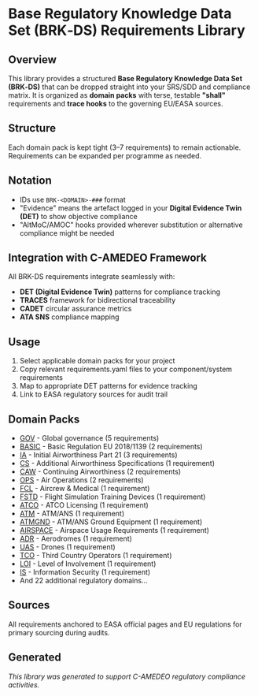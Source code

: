 # Base Regulatory Knowledge Data Set (BRK‑DS) Requirements Library

## Overview
This library provides a structured **Base Regulatory Knowledge Data Set (BRK‑DS)** that can be dropped straight into your SRS/SDD and compliance matrix. It is organized as **domain packs** with terse, testable **"shall"** requirements and **trace hooks** to the governing EU/EASA sources.

## Structure
Each domain pack is kept tight (3–7 requirements) to remain actionable. Requirements can be expanded per programme as needed.

## Notation
- IDs use `BRK-<DOMAIN>-###` format
- "Evidence" means the artefact logged in your **Digital Evidence Twin (DET)** to show objective compliance
- "AltMoC/AMOC" hooks provided wherever substitution or alternative compliance might be needed

## Integration with C-AMEDEO Framework
All BRK-DS requirements integrate seamlessly with:
- **DET (Digital Evidence Twin)** patterns for compliance tracking
- **TRACES** framework for bidirectional traceability  
- **CADET** circular assurance metrics
- **ATA SNS** compliance mapping

## Usage
1. Select applicable domain packs for your project
2. Copy relevant requirements.yaml files to your component/system requirements
3. Map to appropriate DET patterns for evidence tracking
4. Link to EASA regulatory sources for audit trail

## Domain Packs
- [GOV](GOV/requirements.yaml) - Global governance (5 requirements)
- [BASIC](BASIC/requirements.yaml) - Basic Regulation EU 2018/1139 (2 requirements)  
- [IA](IA/requirements.yaml) - Initial Airworthiness Part 21 (3 requirements)
- [CS](CS/requirements.yaml) - Additional Airworthiness Specifications (1 requirement)
- [CAW](CAW/requirements.yaml) - Continuing Airworthiness (2 requirements)
- [OPS](OPS/requirements.yaml) - Air Operations (2 requirements)
- [FCL](FCL/requirements.yaml) - Aircrew & Medical (1 requirement)
- [FSTD](FSTD/requirements.yaml) - Flight Simulation Training Devices (1 requirement)
- [ATCO](ATCO/requirements.yaml) - ATCO Licensing (1 requirement)
- [ATM](ATM/requirements.yaml) - ATM/ANS (1 requirement)
- [ATMGND](ATMGND/requirements.yaml) - ATM/ANS Ground Equipment (1 requirement)
- [AIRSPACE](AIRSPACE/requirements.yaml) - Airspace Usage Requirements (1 requirement)
- [ADR](ADR/requirements.yaml) - Aerodromes (1 requirement)
- [UAS](UAS/requirements.yaml) - Drones (1 requirement)
- [TCO](TCO/requirements.yaml) - Third Country Operators (1 requirement)
- [LOI](LOI/requirements.yaml) - Level of Involvement (1 requirement)
- [IS](IS/requirements.yaml) - Information Security (1 requirement)
- And 22 additional regulatory domains...

## Sources
All requirements anchored to EASA official pages and EU regulations for primary sourcing during audits.

## Generated
*This library was generated to support C-AMEDEO regulatory compliance activities.*
